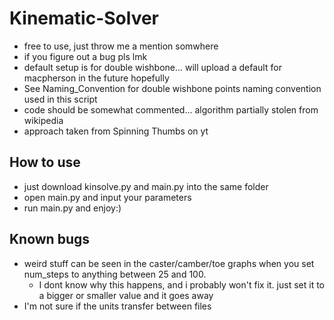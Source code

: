 # Kinematic-Solver

* free to use, just throw me a mention somwhere
* if you figure out a bug pls lmk
* default setup is for double wishbone... will upload a default for macpherson in the future hopefully
* See Naming_Convention for double wishbone points naming convention used in this script
* code should be somewhat commented... algorithm partially stolen from wikipedia
* approach taken from Spinning Thumbs on yt

## How to use
* just download kinsolve.py and main.py into the same folder
* open main.py and input your parameters
* run main.py and enjoy:)

## Known bugs
* weird stuff can be seen in the caster/camber/toe graphs when you set num_steps to anything between 25 and 100.
  * I dont know why this happens, and i probably won't fix it. just set it to a bigger or smaller value and it goes away
* I'm not sure if the units transfer between files
